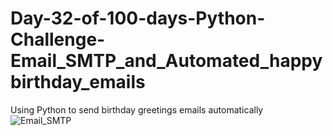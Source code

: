 # Day-32-of-100-days-Python-Challenge-Email_SMTP_and_Automated_happybirthday_emails
Using Python to send birthday greetings emails automatically
![Email_SMTP](https://github.com/user-attachments/assets/cd10bc82-e018-41b8-b6bf-5c886b9821fa)
